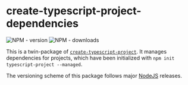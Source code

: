# create-typescript-project-dependencies

![NPM - version](https://img.shields.io/npm/dw/create-typescript-project-dependencies.svg)
![NPM - downloads](https://img.shields.io/npm/v/create-typescript-project-dependencies.svg)

This is a twin-package of [`create-typescript-project`](https://www.npmjs.com/package/create-typescript-project). It manages dependencies for projects, which have been initialized with `npm init typescript-project --managed`.

The versioning scheme of this package follows major [NodeJS](https://nodejs.org) releases.
